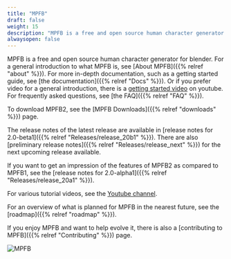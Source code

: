 ```yaml
---
title: "MPFB"
draft: false
weight: 15
description: "MPFB is a free and open source human character generator for blender."
alwaysopen: false
---
```


MPFB is a free and open source human character generator for blender. For a general introduction
to what MPFB is, see [About MPFB]({{% relref "about" %}}). For more in-depth documentation, such
as a getting started guide, see [the documentation]({{% relref "Docs" %}}). 
Or if you prefer video for a general introduction, there is a [getting started video](https://www.youtube.com/watch?v=9jmTdhVjAsI) on youtube. 
For frequently asked questions, see [the FAQ]({{% relref "FAQ" %}}). 

To download MPFB2, see the [MPFB Downloads]({{% relref "downloads" %}}) page.

The release notes of the latest release are available in [release notes for 2.0-beta1]({{% relref "Releases/release_20b1" %}}). 
There are also [preliminary release notes]({{% relref "Releases/release_next" %}}) for the next upcoming release available.

If you want to get an impression of the features of MPFB2 as compared to MPFB1, see the [release notes for 2.0-alpha1]({{% relref "Releases/release_20a1" %}}).

For various tutorial videos, see the [Youtube channel](https://www.youtube.com/@MakeHumanCommunity).

For an overview of what is planned for MPFB in the nearest future, see the [roadmap]({{% relref "roadmap" %}}).

If you enjoy MPFB and want to help evolve it, there is also a [contributing to MPFB]({{% relref "Contributing" %}}) page.

![MPFB](mpfb/main_mpfb_view.png)
